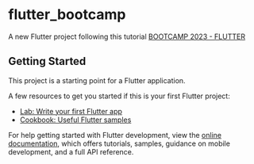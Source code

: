 # flutter_bootcamp

A new Flutter project following this tutorial [BOOTCAMP 2023 - FLUTTER](https://www.youtube.com/playlist?list=PL5RTI3w_BqqDQDiLD45AJ_YYooA4Xm_k6)

## Getting Started

This project is a starting point for a Flutter application.

A few resources to get you started if this is your first Flutter project:

- [Lab: Write your first Flutter app](https://docs.flutter.dev/get-started/codelab)
- [Cookbook: Useful Flutter samples](https://docs.flutter.dev/cookbook)

For help getting started with Flutter development, view the
[online documentation](https://docs.flutter.dev/), which offers tutorials,
samples, guidance on mobile development, and a full API reference.
